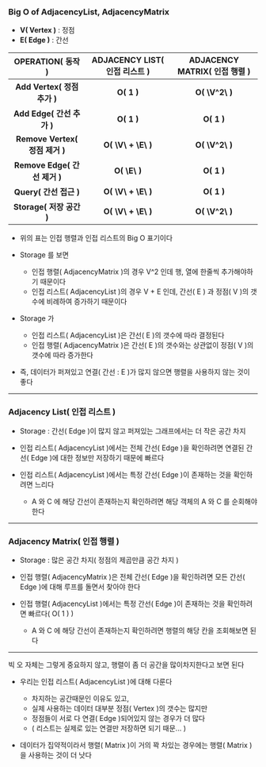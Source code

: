### Big O of AdjacencyList, AdjacencyMatrix

- **V( Vertex )** : 정점
- **E( Edge )** : 간선

|    **OPERATION( 동작 )**     | **ADJACENCY LIST( 인접 리스트 )** | **ADJACENCY MATRIX( 인접 행렬 )** | 
|:--------------------------:|:----------------------------:|:-----------------------------:|
|  **Add Vertex( 정점 추가 )**   |          **O( 1 )**          |        **O( \V^2\ )**         | 
|   **Add Edge( 간선 추가 )**    |          **O( 1 )**          |          **O( 1 )**           | 
| **Remove Vertex( 정점 제거 )** |      **O( \V\ + \E\ )**      |        **O( \V^2\ )**         | 
|  **Remove Edge( 간선 제거 )**  |         **O( \E\ )**         |          **O( 1 )**           | 
|     **Query( 간선 접근 )**     |      **O( \V\ + \E\ )**      |          **O( 1 )**           | 
|    **Storage( 저장 공간 )**    |      **O( \V\ + \E\ )**      |        **O( \V^2\ )**         | 


- 위의 표는 인접 행렬과 인접 리스트의 Big O 표기이다


- Storage 를 보면 
  - 인접 행렬( AdjacencyMatrix )의 경우 V^2 인데 행, 열에 한줄씩 추가해야하기 때문이다
  - 인접 리스트( AdjacencyList )의 경우 V + E 인데, 간선( E ) 과 정점( V )의 갯수에 비례하여 증가하기 때문이다


- Storage 가
  - 인접 리스트( AdjacencyList )은 간선( E )의 갯수에 따라 결정된다
  - 인접 행렬( AdjacencyMatrix )은 간선( E )의 갯수와는 상관없이 정점( V )의 갯수에 따라 증가한다


- 즉, 데이터가 퍼져있고 연결( 간선 : E )가 많지 않으면 행렬을 사용하지 않는 것이 좋다

---

### Adjacency List( 인접 리스트 )

- Storage : 간선( Edge )이 많지 않고 퍼져있는 그래프에서는 더 작은 공간 차지


- 인접 리스트( AdjacencyList )에서는 전체 간선( Edge )을 확인하려면 연결된 간선( Edge )에 대한 정보만 저장하기 때문에 빠르다


- 인접 리스트( AdjacencyList )에서는 특정 간선( Edge )이 존재하는 것을 확인하려면 느리다
  - A 와 C 에 해당 간선이 존재하는지 확인하려면 해당 객체의 A 와 C 를 순회해야한다


---

### Adjacency Matrix( 인접 행렬 )

- Storage : 많은 공간 차지( 정점의 제곱만큼 공간 차지 )


- 인접 행렬( AdjacencyMatrix )은 전체 간선( Edge )을 확인하려면 모든 간선( Edge )에 대해 루프를 돌면서 찾아야 한다


- 인접 행렬( AdjacencyList )에서는 특정 간선( Edge )이 존재하는 것을 확인하려면 빠르다( O( 1 ) )
  - A 와 C 에 해당 간선이 존재하는지 확인하려면 행렬의 해당 칸을 조회해보면 된다

---

빅 오 자체는 그렇게 중요하지 않고, 행렬이 좀 더 공간을 많이차지한다고 보면 된다


- 우리는 인접 리스트( AdjacencyList )에 대해 다룬다
  - 차지하는 공간때문인 이유도 있고, 
  - 실제 사용하는 데이터 대부분 정점( Vertex )의 갯수는 많지만
  - 정점들이 서로 다 연결( Edge )되어있지 않는 경우가 더 많다
  - ( 리스트는 실제로 있는 연결만 저장하면 되기 때문... )


- 데이터가 집약적이라서 행렬( Matrix )이 거의 꽉 차있는 경우에는 행렬( Matrix )을 사용하는 것이 더 낫다